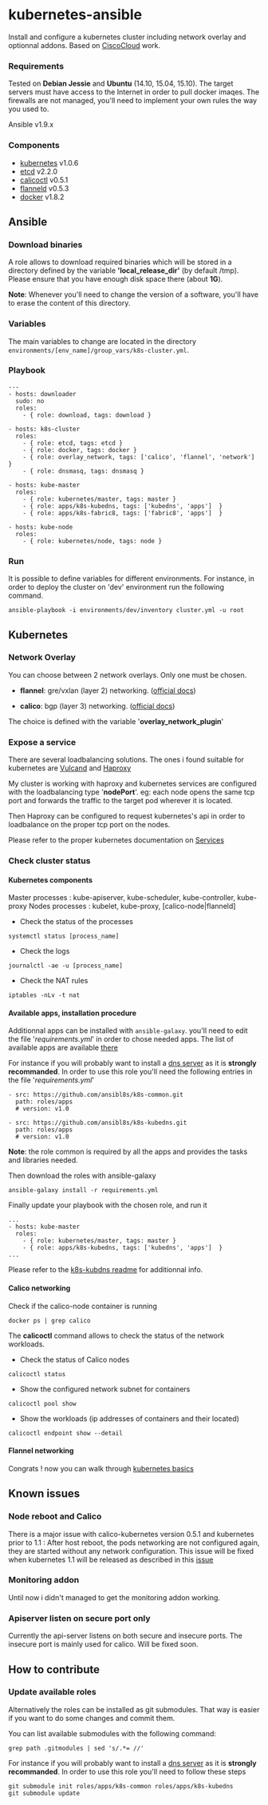 kubernetes-ansible
========

Install and configure a kubernetes cluster including network overlay and optionnal addons.
Based on [CiscoCloud](https://github.com/CiscoCloud/kubernetes-ansible) work.

### Requirements
Tested on **Debian Jessie** and **Ubuntu** (14.10, 15.04, 15.10).
The target servers must have access to the Internet in order to pull docker imaqes.
The firewalls are not managed, you'll need to implement your own rules the way you used to.

Ansible v1.9.x

### Components
* [kubernetes](https://github.com/kubernetes/kubernetes/releases) v1.0.6
* [etcd](https://github.com/coreos/etcd/releases) v2.2.0
* [calicoctl](https://github.com/projectcalico/calico-docker/releases) v0.5.1
* [flanneld](https://github.com/coreos/flannel/releases) v0.5.3
* [docker](https://www.docker.com/) v1.8.2


Ansible
-------------------------
### Download binaries
A role allows to download required binaries which will be stored in a directory defined by the variable
**'local_release_dir'** (by default /tmp).
Please ensure that you have enough disk space there (about **1G**).

**Note**: Whenever you'll need to change the version of a software, you'll have to erase the content of this directory.


### Variables
The main variables to change are located in the directory ```environments/[env_name]/group_vars/k8s-cluster.yml```.

### Playbook
```
---
- hosts: downloader
  sudo: no
  roles:
    - { role: download, tags: download }

- hosts: k8s-cluster
  roles:
    - { role: etcd, tags: etcd }
    - { role: docker, tags: docker }
    - { role: overlay_network, tags: ['calico', 'flannel', 'network'] }
    - { role: dnsmasq, tags: dnsmasq }

- hosts: kube-master
  roles:
    - { role: kubernetes/master, tags: master }
    - { role: apps/k8s-kubedns, tags: ['kubedns', 'apps']  }
    - { role: apps/k8s-fabric8, tags: ['fabric8', 'apps']  }

- hosts: kube-node
  roles:
    - { role: kubernetes/node, tags: node }
```

### Run
It is possible to define variables for different environments.
For instance, in order to deploy the cluster on 'dev' environment run the following command.
```
ansible-playbook -i environments/dev/inventory cluster.yml -u root
```

Kubernetes
-------------------------

### Network Overlay
You can choose between 2 network overlays. Only one must be chosen.

* **flannel**: gre/vxlan (layer 2) networking. ([official docs]('https://github.com/coreos/flannel'))

* **calico**: bgp (layer 3) networking. ([official docs]('http://docs.projectcalico.org/en/0.13/'))

The choice is defined with the variable '**overlay_network_plugin**'

### Expose a service
There are several loadbalancing solutions.
The ones i found suitable for kubernetes are [Vulcand]('http://vulcand.io/') and [Haproxy]('http://www.haproxy.org/')

My cluster is working with haproxy and kubernetes services are configured with the loadbalancing type '**nodePort**'.
eg: each node opens the same tcp port and forwards the traffic to the target pod wherever it is located.

Then Haproxy can be configured to request kubernetes's api in order to loadbalance on the proper tcp port on the nodes.

Please refer to the proper kubernetes documentation on [Services]('https://github.com/kubernetes/kubernetes/blob/release-1.0/docs/user-guide/services.md')

### Check cluster status

#### Kubernetes components
Master processes : kube-apiserver, kube-scheduler, kube-controller, kube-proxy
Nodes processes : kubelet, kube-proxy, [calico-node|flanneld]

* Check the status of the processes
```
systemctl status [process_name]
```

* Check the logs
```
journalctl -ae -u [process_name]
```

* Check the NAT rules
```
iptables -nLv -t nat
```


#### Available apps, installation procedure
Additionnal apps can be installed with ```ansible-galaxy```.
you'll need to edit the file '*requirements.yml*' in order to chose needed apps.
The list of available apps are available [there](https://github.com/ansibl8s)

For instance if you will probably want to install a [dns server](https://github.com/kubernetes/kubernetes/tree/master/cluster/addons/dns) as it is **strongly recommanded**.
In order to use this role you'll need the following entries in the file '*requirements.yml*' 
```
- src: https://github.com/ansibl8s/k8s-common.git
  path: roles/apps
  # version: v1.0

- src: https://github.com/ansibl8s/k8s-kubedns.git
  path: roles/apps
  # version: v1.0
```
**Note**: the role common is required by all the apps and provides the tasks and libraries needed.

Then download the roles with ansible-galaxy
```
ansible-galaxy install -r requirements.yml
```

Finally update your playbook with the chosen role, and run it
```
...
- hosts: kube-master
  roles:
    - { role: kubernetes/master, tags: master }
    - { role: apps/k8s-kubedns, tags: ['kubedns', 'apps']  }
...
```
Please refer to the [k8s-kubdns readme](https://github.com/ansibl8s/k8s-kubedns) for additionnal info.

#### Calico networking
Check if the calico-node container is running
```
docker ps | grep calico
```

The **calicoctl** command allows to check the status of the network workloads.
* Check the status of Calico nodes
```
calicoctl status
```

* Show the configured network subnet for containers
```
calicoctl pool show
```

* Show the workloads (ip addresses of containers and their located)
```
calicoctl endpoint show --detail
```
#### Flannel networking

Congrats ! now you can walk through [kubernetes basics](http://kubernetes.io/v1.0/basicstutorials.html)

Known issues
-------------
### Node reboot and Calico
There is a major issue with calico-kubernetes version 0.5.1 and kubernetes prior to 1.1 :
After host reboot, the pods networking are not configured again, they are started without any network configuration.
This issue will be fixed when kubernetes 1.1 will be released as described in this [issue](https://github.com/projectcalico/calico-kubernetes/issues/34)

### Monitoring addon
Until now i didn't managed to get the monitoring addon working.

### Apiserver listen on secure port only
Currently the api-server listens on both secure and insecure ports.
The insecure port is mainly used for calico.
Will be fixed soon.

How to contribute
------------------

### Update available roles
Alternatively the roles can be installed as git submodules.
That way is easier if you want to do some changes and commit them.

You can list available submodules with the following command:
```
grep path .gitmodules | sed 's/.*= //'
```

For instance if you will probably want to install a [dns server](https://github.com/kubernetes/kubernetes/tree/master/cluster/addons/dns) as it is **strongly recommanded**.
In order to use this role you'll need to follow these steps
```
git submodule init roles/apps/k8s-common roles/apps/k8s-kubedns
git submodule update
```
